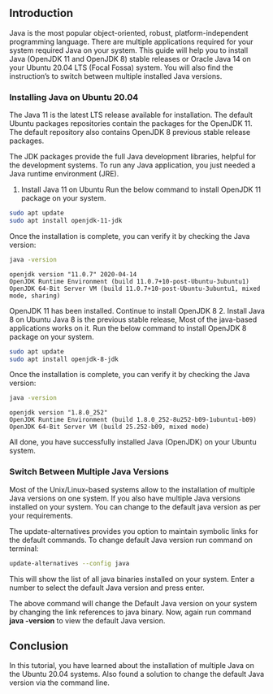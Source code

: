 ## Introduction

Java is the most popular object-oriented, robust, platform-independent programming language. There are multiple applications required for your system required Java on your system. This guide will help you to install Java (OpenJDK 11 and OpenJDK 8) stable releases or Oracle Java 14 on your Ubuntu 20.04 LTS (Focal Fossa) system. You will also find the instruction’s to switch between multiple installed Java versions.

###  Installing Java on Ubuntu 20.04

The Java 11 is the latest LTS release available for installation. The default Ubuntu packages repositories contain the packages for the OpenJDK 11. The default repository also contains OpenJDK 8 previous stable release packages.

The JDK packages provide the full Java development libraries, helpful for the development systems. To run any Java application, you just needed a Java runtime environment (JRE).

1. Install Java 11 on Ubuntu
Run the below command to install OpenJDK 11 package on your system.

```sh
sudo apt update
sudo apt install openjdk-11-jdk
```

Once the installation is complete, you can verify it by checking the Java version:

```sh
java -version
```
```
openjdk version "11.0.7" 2020-04-14
OpenJDK Runtime Environment (build 11.0.7+10-post-Ubuntu-3ubuntu1)
OpenJDK 64-Bit Server VM (build 11.0.7+10-post-Ubuntu-3ubuntu1, mixed mode, sharing)
```
OpenJDK 11 has been installed. Continue to install OpenJDK 8
2. Install Java 8 on Ubuntu
Java 8 is the previous stable release, Most of the java-based applications works on it. Run the below command to install OpenJDK 8 package on your system.

```sh
sudo apt update
sudo apt install openjdk-8-jdk
```

Once the installation is complete, you can verify it by checking the Java version:

```sh
java -version
```
```
openjdk version "1.8.0_252"
OpenJDK Runtime Environment (build 1.8.0_252-8u252-b09-1ubuntu1-b09)
OpenJDK 64-Bit Server VM (build 25.252-b09, mixed mode)
```

All done, you have successfully installed Java (OpenJDK) on your Ubuntu system.

### Switch Between Multiple Java Versions

Most of the Unix/Linux-based systems allow to the installation of multiple Java versions on one system. If you also have multiple Java versions installed on your system. You can change to the default java version as per your requirements.

The update-alternatives provides you option to maintain symbolic links for the default commands. To change default Java version run command on terminal:


```sh
update-alternatives --config java
```

This will show the list of all java binaries installed on your system. Enter a number to select the default Java version and press enter.

The above command will change the Default Java version on your system by changing the link references to java binary. Now, again run command **java -version** to view the default Java version.


## Conclusion

In this tutorial, you have learned about the installation of multiple Java on the Ubuntu 20.04 systems. Also found a solution to change the default Java version via the command line.
